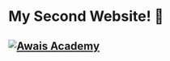 # My Second Website! 🚀

## [![Awais Academy](https://img.shields.io/badge/awais_Academy-000?style=for-the-badge&logo=ko-fi&logoColor=white)](https://awaisacademy.netlify.app/)

